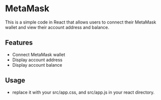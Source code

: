 # MetaMask 

This is a simple code in React that allows users to connect their MetaMask wallet and view their account address and balance.

## Features

- Connect MetaMask wallet
- Display account address
- Display account balance

## Usage

- replace it with your src/app.css, and src/app.js in your react directory.
